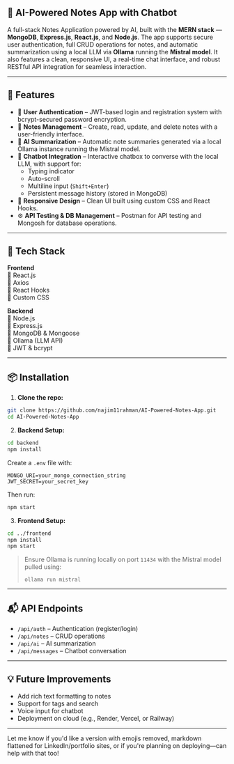 ## 🧠 AI-Powered Notes App with Chatbot

A full-stack Notes Application powered by AI, built with the **MERN stack** — **MongoDB**, **Express.js**, **React.js**, and **Node.js**. The app supports secure user authentication, full CRUD operations for notes, and automatic summarization using a local LLM via **Ollama** running the **Mistral model**. It also features a clean, responsive UI, a real-time chat interface, and robust RESTful API integration for seamless interaction.

---

## 🚀 Features

- 🔐 **User Authentication** – JWT-based login and registration system with bcrypt-secured password encryption.
- 📝 **Notes Management** – Create, read, update, and delete notes with a user-friendly interface.
- 🧠 **AI Summarization** – Automatic note summaries generated via a local Ollama instance running the Mistral model.
- 💬 **Chatbot Integration** – Interactive chatbox to converse with the local LLM, with support for:
  - Typing indicator
  - Auto-scroll
  - Multiline input (`Shift+Enter`)
  - Persistent message history (stored in MongoDB)
- 📱 **Responsive Design** – Clean UI built using custom CSS and React Hooks.
- ⚙️ **API Testing & DB Management** – Postman for API testing and Mongosh for database operations.

---

## 🧰 Tech Stack

**Frontend**  
🔹 React.js  
🔹 Axios  
🔹 React Hooks  
🔹 Custom CSS  

**Backend**  
🔹 Node.js  
🔹 Express.js  
🔹 MongoDB & Mongoose  
🔹 Ollama (LLM API)  
🔹 JWT & bcrypt  

---

## 📦 Installation

1. **Clone the repo:**

```bash
git clone https://github.com/najim11rahman/AI-Powered-Notes-App.git
cd AI-Powered-Notes-App
```

2. **Backend Setup:**

```bash
cd backend
npm install
```

Create a `.env` file with:

```
MONGO_URI=your_mongo_connection_string
JWT_SECRET=your_secret_key
```

Then run:

```bash
npm start
```

3. **Frontend Setup:**

```bash
cd ../frontend
npm install
npm start
```

> Ensure Ollama is running locally on port `11434` with the Mistral model pulled using:
> ```
> ollama run mistral
> ```

---

## 📬 API Endpoints

- `/api/auth` – Authentication (register/login)
- `/api/notes` – CRUD operations
- `/api/ai` – AI summarization
- `/api/messages` – Chatbot conversation

---

## 💡 Future Improvements

- Add rich text formatting to notes  
- Support for tags and search  
- Voice input for chatbot  
- Deployment on cloud (e.g., Render, Vercel, or Railway)

---

Let me know if you'd like a version with emojis removed, markdown flattened for LinkedIn/portfolio sites, or if you're planning on deploying—can help with that too!
